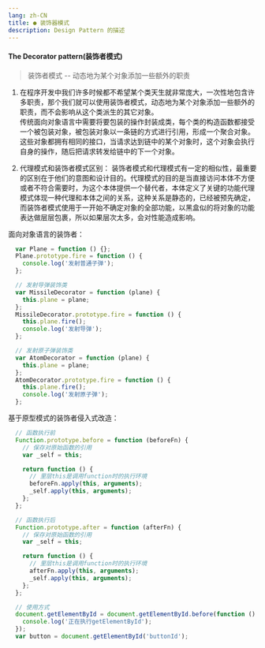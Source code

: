 ```yaml
---
lang: zh-CN
title: ● 装饰器模式
description: Design Pattern 的描述
---
```


#### The Decorator pattern(装饰者模式)
>装饰者模式 -- 动态地为某个对象添加一些额外的职责  

1. 在程序开发中我们许多时候都不希望某个类天生就非常庞大，一次性地包含许多职责，那个我们就可以使用装饰者模式，动态地为某个对象添加一些额外的职责，而不会影响从这个类派生的其它对象。  
传统面向对象语言中需要将要包装的操作封装成类，每个类的构造函数都接受一个被包装对象，被包装对象以一条链的方式进行引用，形成一个聚合对象。这些对象都拥有相同的接口，当请求达到链中的某个对象时，这个对象会执行自身的操作，随后把请求转发给链中的下一个对象。  

2. 代理模式和装饰者模式区别：
装饰者模式和代理模式有一定的相似性，最重要的区别在于他们的意图和设计目的。代理模式的目的是当直接访问本体不方便或者不符合需要时，为这个本体提供一个替代者，本体定义了关键的功能代理模式体现一种代理和本体之间的关系，这种关系是静态的，已经被预先确定，而装饰者模式使用于一开始不确定对象的全部功能，以黑盒似的将对象的功能表达做层层包裹，所以如果层次太多，会对性能造成影响。

面向对象语言的装饰者：
```js
  var Plane = function () {};
  Plane.prototype.fire = function () {
    console.log('发射普通子弹');
  };

  // 发射导弹装饰类
  var MissileDecorator = function (plane) {
    this.plane = plane;
  };
  MissileDecorator.prototype.fire = function () {
    this.plane.fire();
    console.log('发射导弹');
  };

  // 发射原子弹装饰类
  var AtomDecorator = function (plane) {
    this.plane = plane;
  };
  AtomDecorator.prototype.fire = function () {
    this.plane.fire();
    console.log('发射原子弹');
  };
```

基于原型模式的装饰者侵入式改造：
```js
  // 函数执行前
  Function.prototype.before = function (beforeFn) {
    // 保存对原始函数的引用
    var _self = this;

    return function () {
      // 里层this是调用function时的执行环境
      beforeFn.apply(this, arguments);
      _self.apply(this, arguments);
    };
  };

  // 函数执行后
  Function.prototype.after = function (afterFn) {
    // 保存对原始函数的引用
    var _self = this;

    return function () {
      // 里层this是调用function时的执行环境
      afterFn.apply(this, arguments);
      _self.apply(this, arguments);
    };
  };

  // 使用方式
  document.getElementById = document.getElementById.before(function () {
    console.log('正在执行getElementById');
  });
  var button = document.getElementById('buttonId');
```